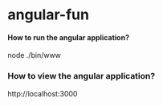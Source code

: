 # angular-fun
#### How to run the angular application?
node ./bin/www

### How to view the angular application?
http://localhost:3000
